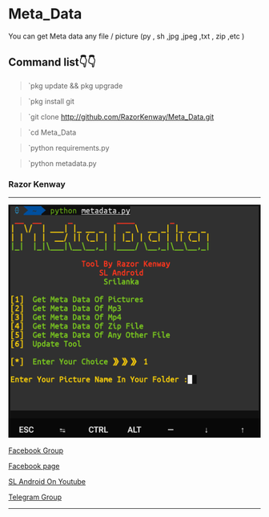 # Meta_Data
You can get Meta data  any file / picture     (py , sh ,jpg ,jpeg ,txt , zip ,etc )



## Command list👇👇

>`pkg update && pkg upgrade

>`pkg install git

>`git clone http://github.com/RazorKenway/Meta_Data.git

>`cd Meta_Data

>`python requirements.py

>`python metadata.py


### Razor Kenway




<hr colour="Red">

<img src="IMG_20201226_231517.png" size ="15">

<br>



<a href="https://www.facebook.com/groups/277920623081269/?ref=share">Facebook Group </a>

<a href="https://www.facebook.com/SLAndroidD/">Facebook page </a>

<a href="https://www.youtube.com/c/SLAndroid"> SL Android On Youtube  </a>

<a href="https://t.me/joinchat/MaJux1c8gdMW2GSqCpEBxQ"> Telegram Group </a>

<hr colour="Red" size="10">


